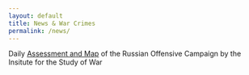 ```yaml
---
layout: default
title: News & War Crimes
permalink: /news/
---
```

Daily [Assessment and Map](https://www.understandingwar.org/publications) of the Russian Offensive Campaign by the Insitute for the Study of War

<a class="twitter-timeline" href="https://twitter.com/maximmath"></a>
<script async src="https://platform.twitter.com/widgets.js" charset="utf-8">
</script> 
